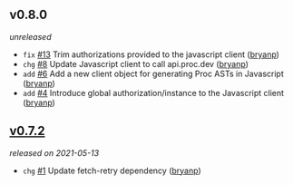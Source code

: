 ## v0.8.0

*unreleased*

  * `fix` [#13](https://github.com/metabahn/proc/pull/13) Trim authorizations provided to the javascript client ([bryanp](https://github.com/bryanp))
  * `chg` [#8](https://github.com/metabahn/proc/pull/8) Update Javascript client to call api.proc.dev ([bryanp](https://github.com/bryanp))
  * `add` [#6](https://github.com/metabahn/proc/pull/6) Add a new client object for generating Proc ASTs in Javascript ([bryanp](https://github.com/bryanp))
  * `add` [#4](https://github.com/metabahn/proc/pull/4) Introduce global authorization/instance to the Javascript client ([bryanp](https://github.com/bryanp))

## [v0.7.2](https://github.com/metabahn/proc/releases/tag/2021-05-13)

*released on 2021-05-13*

  * `chg` [#1](https://github.com/metabahn/proc/pull/1) Update fetch-retry dependency ([bryanp](https://github.com/bryanp))


